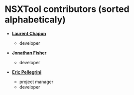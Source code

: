 NSXTool contributors (sorted alphabeticaly)
============================================

* **[Laurent Chapon](chapon@ill.fr)**

  * developer

* **[Jonathan Fisher](j.fisher@fz-juelich.de)**

  * developer

* **[Eric Pellegrini](pellegrini@ill.fr)**

  * project manager
  * developer

